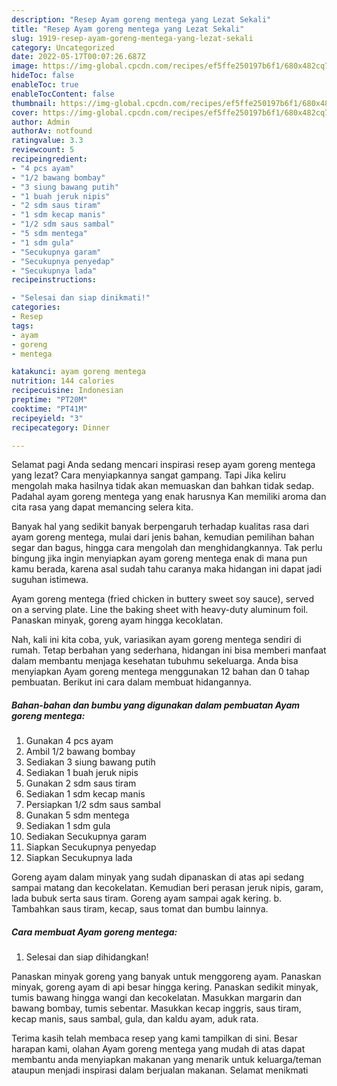 ```yaml
---
description: "Resep Ayam goreng mentega yang Lezat Sekali"
title: "Resep Ayam goreng mentega yang Lezat Sekali"
slug: 1919-resep-ayam-goreng-mentega-yang-lezat-sekali
category: Uncategorized
date: 2022-05-17T00:07:26.687Z
image: https://img-global.cpcdn.com/recipes/ef5ffe250197b6f1/680x482cq70/ayam-goreng-mentega-foto-resep-utama.jpg
hideToc: false
enableToc: true
enableTocContent: false
thumbnail: https://img-global.cpcdn.com/recipes/ef5ffe250197b6f1/680x482cq70/ayam-goreng-mentega-foto-resep-utama.jpg
cover: https://img-global.cpcdn.com/recipes/ef5ffe250197b6f1/680x482cq70/ayam-goreng-mentega-foto-resep-utama.jpg
author: Admin
authorAv: notfound
ratingvalue: 3.3
reviewcount: 5
recipeingredient:
- "4 pcs ayam"
- "1/2 bawang bombay"
- "3 siung bawang putih"
- "1 buah jeruk nipis"
- "2 sdm saus tiram"
- "1 sdm kecap manis"
- "1/2 sdm saus sambal"
- "5 sdm mentega"
- "1 sdm gula"
- "Secukupnya garam"
- "Secukupnya penyedap"
- "Secukupnya lada"
recipeinstructions:

- "Selesai dan siap dinikmati!"
categories:
- Resep
tags:
- ayam
- goreng
- mentega

katakunci: ayam goreng mentega 
nutrition: 144 calories
recipecuisine: Indonesian
preptime: "PT20M"
cooktime: "PT41M"
recipeyield: "3"
recipecategory: Dinner

---
```



Selamat pagi Anda sedang mencari inspirasi resep ayam goreng mentega yang lezat? Cara menyiapkannya sangat gampang. Tapi Jika keliru mengolah maka hasilnya tidak akan memuaskan dan bahkan tidak sedap. Padahal ayam goreng mentega yang enak harusnya Kan memiliki aroma dan cita rasa yang dapat memancing selera kita.


Banyak hal yang sedikit banyak berpengaruh terhadap kualitas rasa dari ayam goreng mentega, mulai dari jenis bahan, kemudian pemilihan bahan segar dan bagus, hingga cara mengolah dan menghidangkannya. Tak perlu bingung jika ingin menyiapkan ayam goreng mentega enak di mana pun kamu berada, karena asal sudah tahu caranya maka hidangan ini dapat jadi suguhan istimewa.

Ayam goreng mentega (fried chicken in buttery sweet soy sauce), served on a serving plate. Line the baking sheet with heavy-duty aluminum foil. Panaskan minyak, goreng ayam hingga kecoklatan.


Nah, kali ini kita coba, yuk, variasikan ayam goreng mentega sendiri di rumah. Tetap berbahan yang sederhana, hidangan ini bisa memberi manfaat dalam membantu menjaga kesehatan tubuhmu sekeluarga. Anda bisa menyiapkan Ayam goreng mentega menggunakan 12 bahan dan 0 tahap pembuatan. Berikut ini cara dalam membuat hidangannya.

<!--inarticleads1-->

##### Bahan-bahan dan bumbu yang digunakan dalam pembuatan Ayam goreng mentega:

1. Gunakan 4 pcs ayam
1. Ambil 1/2 bawang bombay
1. Sediakan 3 siung bawang putih
1. Sediakan 1 buah jeruk nipis
1. Gunakan 2 sdm saus tiram
1. Sediakan 1 sdm kecap manis
1. Persiapkan 1/2 sdm saus sambal
1. Gunakan 5 sdm mentega
1. Sediakan 1 sdm gula
1. Sediakan Secukupnya garam
1. Siapkan Secukupnya penyedap
1. Siapkan Secukupnya lada


Goreng ayam dalam minyak yang sudah dipanaskan di atas api sedang sampai matang dan kecokelatan. Kemudian beri perasan jeruk nipis, garam, lada bubuk serta saus tiram. Goreng ayam sampai agak kering. b. Tambahkan saus tiram, kecap, saus tomat dan bumbu lainnya. 

<!--inarticleads2-->

##### Cara membuat Ayam goreng mentega:


1. Selesai dan siap dihidangkan!

Panaskan minyak goreng yang banyak untuk menggoreng ayam. Panaskan minyak, goreng ayam di api besar hingga kering. Panaskan sedikit minyak, tumis bawang hingga wangi dan kecokelatan. Masukkan margarin dan bawang bombay, tumis sebentar. Masukkan kecap inggris, saus tiram, kecap manis, saus sambal, gula, dan kaldu ayam, aduk rata. 

Terima kasih telah membaca resep yang kami tampilkan di sini. Besar harapan kami, olahan Ayam goreng mentega yang mudah di atas dapat membantu anda menyiapkan makanan yang menarik untuk keluarga/teman ataupun menjadi inspirasi dalam berjualan makanan. Selamat menikmati

